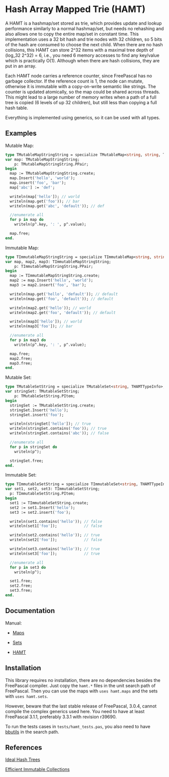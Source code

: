 Hash Array Mapped Trie (HAMT)
============

A HAMT is a hashmap/set stored as trie, which provides update and lookup performance similarly to a normal hashmap/set, but needs no rehashing and also allows one to copy the entire map/set in constant time.  This implementation uses a 32 bit hash and trie nodes with 32 children, so 5 bits of the hash are consumed to choose the next child. When there are no hash collisions, this HAMT can store 2^32 items with a maximal tree depth of (log_32 2^32) = 6, i.e., you need 6 memory accesses to find any key/value which is practically O(1). Although when there are hash collisions, they are put in an array. 

Each HAMT node carries a reference counter, since FreePascal has no garbage collector. If the reference count is 1, the node can mutate, otherwise it is immutable with a copy-on-write semantic like strings. The counter is updated atomically, so the map could be shared across threads. This might lead to a large number of memory writes when a path of a full tree is copied (6 levels of up 32 children), but still less than copying a full hash table.

Everything is implemented using generics, so it can be used with all types.

Examples
------------

Mutable Map:

```pascal
type TMutableMapStringString = specialize TMutableMap<string, string, THAMTTypeInfo>;
var map: TMutableMapStringString;
    p: TMutableMapStringString.PPair;
begin
  map := TMutableMapStringString.create;
  map.Insert('hello', 'world');
  map.insert('foo', 'bar');
  map['abc'] := 'def';

  writeln(map['hello']); // world
  writeln(map.get('foo')); // bar
  writeln(map.get('abc', 'default')); // def

  //enumerate all
  for p in map do
    writeln(p^.key, ': ', p^.value);

  map.free;
end.
```

Immutable Map:


```pascal
type TImmutableMapStringString = specialize TImmutableMap<string, string, THAMTTypeInfo>;
var map, map2, map3: TImmutableMapStringString;
    p: TImmutableMapStringString.PPair;
begin
  map := TImmutableMapStringString.create;
  map2 := map.Insert('hello', 'world');
  map3 := map2.insert('foo', 'bar');

  writeln(map.get('hello', 'default')); // default
  writeln(map.get('foo', 'default')); // default

  writeln(map2.get('hello')); // world
  writeln(map2.get('foo', 'default')); // default

  writeln(map3['hello']); // world
  writeln(map3['foo']); // bar

  //enumerate all
  for p in map3 do
    writeln(p^.key, ': ', p^.value);

  map.free;
  map2.free;
  map3.free;
end.
```

Mutable Set:
```pascal
type TMutableSetString = specialize TMutableSet<string, THAMTTypeInfo>;
var stringSet: TMutableSetString;
    p: TMutableSetString.PItem;
begin
  stringSet := TMutableSetString.create;
  stringSet.Insert('hello');
  stringSet.insert('foo');

  writeln(stringSet['hello']); // true
  writeln(stringSet.contains('foo')); // true
  writeln(stringSet.contains('abc')); // false

  //enumerate all
  for p in stringSet do
    writeln(p^);

  stringSet.free;
end.
```


Immutable Set:

```pascal
type TImmutableSetString = specialize TImmutableSet<string, THAMTTypeInfo>;
var set1, set2, set3: TImmutableSetString;
  p: TImmutableSetString.PItem;
begin
  set1 := TImmutableSetString.create;
  set2 := set1.Insert('hello');
  set3 := set2.insert('foo');

  writeln(set1.contains('hello')); // false
  writeln(set1['foo']);            // false

  writeln(set2.contains('hello')); // true
  writeln(set2['foo']);            // false

  writeln(set3.contains('hello')); // true
  writeln(set3['foo']);            // true

  //enumerate all
  for p in set3 do
    writeln(p^);

  set1.free;
  set2.free;
  set3.free;
end.
```


Documentation
--------

Manual: 


* [Maps](https://www.benibela.de/documentation/hamt/hamt.maps.html)

* [Sets](https://www.benibela.de/documentation/hamt/hamt.sets.html)

* [HAMT](https://www.benibela.de/documentation/hamt/hamt.internals.html)

Installation
---------
This library requires no installation, there are no dependencies besides the FreePascal compiler. Just copy the `hamt.*` files in the unit search path of FreePascal.  Then you can use the maps with `uses hamt.maps` and the sets with `uses hamt.sets`.

However, beware that the last stable release of FreePascal, 3.0.4, cannot compile the complex generics used here. You need to have at least FreePascal 3.1.1, preferably 3.3.1 with revision r39690.
 
To run the tests cases in `tests/hamt_tests.pas`, you also need to have [bbutils](https://www.benibela.de/sources_en.html#bbutils) in the search path.
 

 
References
-------
[Ideal Hash Trees](https://infoscience.epfl.ch/record/64398/files/idealhashtrees.pdf)

[Efficient Immutable Collections](https://michael.steindorfer.name/publications/phd-thesis-efficient-immutable-collections.pdf)

